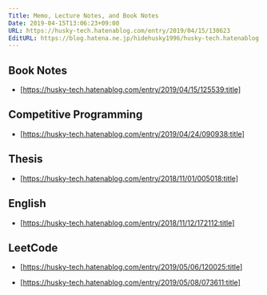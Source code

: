 ```yaml
---
Title: Memo, Lecture Notes, and Book Notes
Date: 2019-04-15T13:06:23+09:00
URL: https://husky-tech.hatenablog.com/entry/2019/04/15/130623
EditURL: https://blog.hatena.ne.jp/hidehusky1996/husky-tech.hatenablog.com/atom/entry/17680117127028130947
---
```


## Book Notes 

* [https://husky-tech.hatenablog.com/entry/2019/04/15/125539:title]

## Competitive Programming 

* [https://husky-tech.hatenablog.com/entry/2019/04/24/090938:title]

## Thesis 

* [https://husky-tech.hatenablog.com/entry/2018/11/01/005018:title]

## English

* [https://husky-tech.hatenablog.com/entry/2018/11/12/172112:title]

## LeetCode 

* [https://husky-tech.hatenablog.com/entry/2019/05/06/120025:title]

* [https://husky-tech.hatenablog.com/entry/2019/05/08/073611:title]



 









